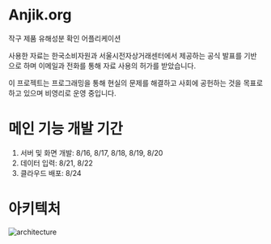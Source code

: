 # Anjik.org

작구 제품 유해성분 확인 어플리케이션

사용한 자료는 한국소비자원과 서울시전자상거래센터에서 제공하는 공식 발표를 기반으로 하며 이메일과 전화를 통해 자료 사용의 허가를 받았습니다.

이 프로젝트는 프로그래밍을 통해 현실의 문제를 해결하고 사회에 공헌하는 것을 목표로 하고 있으며 비영리로 운영 중입니다.

# 메인 기능 개발 기간
1. 서버 및 화면 개발: 8/16, 8/17, 8/18, 8/19, 8/20
2. 데이터 입력: 8/21, 8/22
4. 클라우드 배포: 8/24

# 아키텍처

![architecture](https://github.com/user-attachments/assets/0d3f9194-2131-4ab5-b33f-0e7949573c39)
